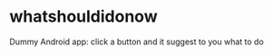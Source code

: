 whatshouldidonow
================

Dummy Android app: click a button and it suggest to you what to do
